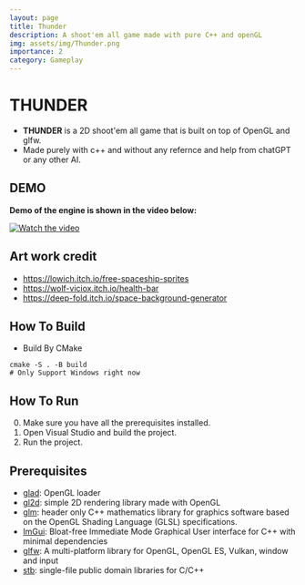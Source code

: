 ```yaml
---
layout: page
title: Thunder
description: A shoot'em all game made with pure C++ and openGL
img: assets/img/Thunder.png
importance: 2
category: Gameplay
---
```



# **THUNDER**

- **THUNDER** is a 2D shoot'em all game that is built on top of OpenGL and glfw.
- Made purely with c++ and without any refernce and help from chatGPT or any other AI.

## **DEMO**
**Demo of the engine is shown in the video below:**

[![Watch the video](https://img.youtube.com/vi/M7gHERrPfYA/maxresdefault.jpg)](https://www.youtube.com/watch?v=M7gHERrPfYA)

## **Art work credit**
- https://lowich.itch.io/free-spaceship-sprites
- https://wolf-viciox.itch.io/health-bar
- https://deep-fold.itch.io/space-background-generator

## How To Build
- Build By CMake
```shell
cmake -S . -B build
# Only Support Windows right now
```
## How To Run
  
  0. Make sure you have all the prerequisites installed.
  1. Open Visual Studio and build the project.
  2. Run the project.


## Prerequisites
- [glad](https://glad.dav1d.de/): OpenGL loader
- [gl2d](https://github.com/meemknight/gl2d): simple 2D rendering library made with OpenGL
- [glm](https:://github.com/g-truc/glm): header only C++ mathematics library for graphics software based on the OpenGL Shading Language (GLSL) specifications.
- [ImGui](https://github.com/ocornut/imgui): Bloat-free Immediate Mode Graphical User interface for C++ with minimal dependencies
- [glfw](https://github.com/glfw/glfw): A multi-platform library for OpenGL, OpenGL ES, Vulkan, window and input
- [stb](https://github.com/nothings/stb): single-file public domain libraries for C/C++


<!-- <div class="row">
    <div class="col-sm mt-3 mt-md-0">
        {% include figure.html path="assets/img/2cylinders.png" title="2 cylinders" class="img-fluid rounded z-depth-1" %}
    </div>
</div>
<div class="caption">
    2 cylinders and their intersection.
</div>

<div class="row">
    <div class="col-sm mt-3 mt-md-0">
        {% include figure.html path="assets/img/2doubleCones.png" title="2 double cones" class="img-fluid rounded z-depth-1" %}
    </div>
</div>
<div class="caption">
    2 double-cones and their intersection.
</div>

<div class="row">
    <div class="col-sm mt-3 mt-md-0">
        {% include figure.html path="assets/img/doubleCone_cylinder.png" title="doubleCone & cylinder" class="img-fluid rounded z-depth-1" %}
    </div>
</div>
<div class="caption">
    double-cone and cylinder with their intersection.
</div> -->

